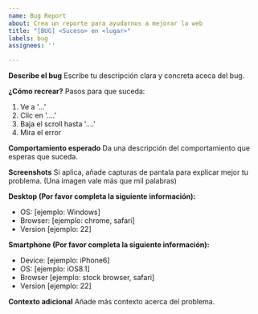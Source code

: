 ```yaml
---
name: Bug Report
about: Crea un reporte para ayudarnos a mejorar la web
title: "[BUG] <Suceso> en <lugar>"
labels: bug
assignees: ''

---
```


**Describe el bug**
Escribe tu descripción clara y concreta aceca del bug.

**¿Cómo recrear?**
Pasos para que suceda:
1. Ve a '...'
2. Clic en '....'
3. Baja el scroll hasta '....'
4. Mira el error

**Comportamiento esperado**
Da una descripción del comportamiento que esperas que suceda.

**Screenshots**
Si aplica, añade capturas de pantala para explicar mejor tu problema. (Una imagen vale más que mil palabras)

**Desktop (Por favor completa la siguiente información):**
 - OS: [ejemplo: Windows]
 - Browser: [ejemplo: chrome, safari]
 - Version [ejemplo: 22]

**Smartphone (Por favor completa la siguiente información):**
 - Device: [ejemplo: iPhone6]
 - OS: [ejemplo: iOS8.1]
 - Browser [ejemplo: stock browser, safari]
 - Version [ejemplo: 22]

**Contexto adicional**
Añade más contexto acerca del problema.
